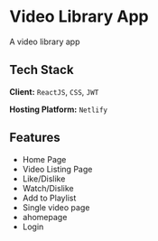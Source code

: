 
# Video Library App

A video library app


## Tech Stack

**Client:** `ReactJS`, `CSS`, `JWT`

**Hosting Platform:** `Netlify`


## Features

- Home Page
- Video Listing Page
- Like/Dislike
- Watch/Dislike
- Add to Playlist
- Single video page
- ahomepage
- Login

